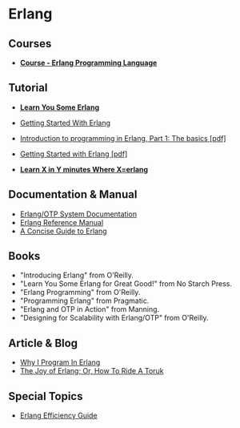 # Erlang

## Courses

- [**Course - Erlang Programming Language**](www.erlang.org/course)

## Tutorial

- [**Learn You Some Erlang**](http://learnyousomeerlang.com/)
- [Getting Started With Erlang](http://erlang.org/doc/getting_started/users_guide.html)


- [Introduction to programming in Erlang, Part 1: The basics [pdf]](http://www.ibm.com/developerworks/library/os-erlang1/os-erlang1-pdf.pdf)

- [Getting Started with Erlang [pdf]](erlang.org/download/getting_started-5.4.pdf)

- [**Learn X in Y minutes Where X=erlang**](https://learnxinyminutes.com/docs/erlang/)


## Documentation & Manual

- [Erlang/OTP System Documentation](http://erlang.org/doc/pdf/otp-system-documentation.pdf)
- [Erlang Reference Manual](http://erlang.org/doc/reference_manual/users_guide.html)
- [A Concise Guide to Erlang](http://www.cis.upenn.edu/~matuszek/General/ConciseGuides/concise-erlang.html)


## Books

- "Introducing Erlang" from O'Reilly.
- "Learn You Some Erlang for Great Good!" from No Starch Press.
- "Erlang Programming" from O'Reilly.
- "Programming Erlang" from Pragmatic.
- "Erlang and OTP in Action" from Manning.
- "Designing for Scalability with Erlang/OTP" from O'Reilly.

## Article & Blog

- [Why I Program In Erlang](www.evanmiller.org/why-i-program-in-erlang.html)
- [The Joy of Erlang; Or, How To Ride A Toruk](http://www.evanmiller.org/joy-of-erlang.html)


## Special Topics

- [Erlang Efficiency Guide](http://erlang.org/doc/efficiency_guide/users_guide.html)


